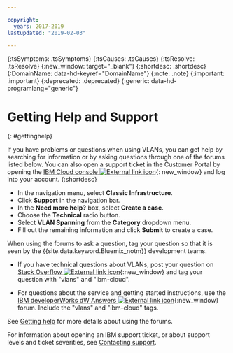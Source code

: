 ```yaml
---

copyright:
  years: 2017-2019
lastupdated: "2019-02-03"

---
```


<!-- Common attributes used in the template are defined as follows: -->
{:tsSymptoms: .tsSymptoms}
{:tsCauses: .tsCauses}
{:tsResolve: .tsResolve}
{:new_window: target="_blank"}
{:shortdesc: .shortdesc}
{:DomainName: data-hd-keyref="DomainName"}
{:note: .note}
{:important: .important}
{:deprecated: .deprecated}
{:generic: data-hd-programlang="generic"}

<!-- # {{site.data.keyword.blockstorageshort}} troubleshooting
{: #ts} -->
<!-- Provide an appropriate ID above -->

<!-- IN PROGRESS - AUDIENCE BLUE, STAGING ONLY -->


<!-- This is the template for troubleshooting topics.  -->

<!-- The short description section should include the service long name and "Bluemix" for search optimization. Example short description: -->

<!-- Add a heading and content for how to get help and support. Use this template for beta and GA services:  -->
# Getting Help and Support
{: #gettinghelp}

If you have problems or questions when using VLANs, you can get help by searching for information or by asking questions through one of the forums listed below. You can also open a support ticket in the Customer Portal by opening the [IBM Cloud console ![External link icon](../../icons/launch-glyph.svg "External link icon")](https://{DomainName}/){: new_window} and log into your account. 
{:shortdesc}

* In the navigation menu, select **Classic Infrastructure**.
* Click **Support** in the navigation bar.
* In the **Need more help?** box, select **Create a case**.
* Choose the **Technical** radio button.
* Select **VLAN Spanning** from the **Category** dropdown menu.
* Fill out the remaining information and click **Submit** to create a case.

When using the forums to ask a question, tag your question so that it is seen by the {{site.data.keyword.Bluemix_notm}} development teams.
<!--Insert the appropriate Stack Overflow tag for your service for <block-storage> in URL and text below:  -->
* If you have technical questions about VLANs, post your question on [Stack Overflow ![External link icon](../../icons/launch-glyph.svg "External link icon")](https://stackoverflow.com/search?q=vlans+ibm-cloud){:new_window} and tag your question with "vlans" and "ibm-cloud".
<!--Insert the appropriate dW Answers tag for your service for <service_keyword> in URL below:  -->
* For questions about the service and getting started instructions, use the [IBM developerWorks dW Answers ![External link icon](../../icons/launch-glyph.svg "External link icon")](https://developer.ibm.com/answers/topics/vlans.html?smartspace=ibm-cloud){:new_window} forum. Include the  "vlans" and "ibm-cloud" tags.

See [Getting help](/docs/get-support?topic=get-support-getting-customer-support) for more details about using the forums.

For information about opening an IBM support ticket, or about support levels and ticket severities, see [Contacting support](/docs/get-support?topic=get-support-getting-customer-support).

